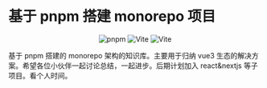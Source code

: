 # 基于 pnpm 搭建 monorepo 项目

<center>
<img src="https://img.shields.io/badge/pnpm-7.0+-red.svg" alt="pnpm" />
<img src="https://img.shields.io/badge/Vue-3.2+-green.svg" alt="Vite"  /> 
<img src="https://img.shields.io/badge/Vite-4.0+-violet.svg" alt="Vite" />
</center>

基于 pnpm 搭建的 monorepo 架构的知识库。主要用于归纳 vue3 生态的解决方案。希望各位小伙伴一起讨论总结，一起进步。后期计划加入 react&nextjs 等子项目。看个人时间。
